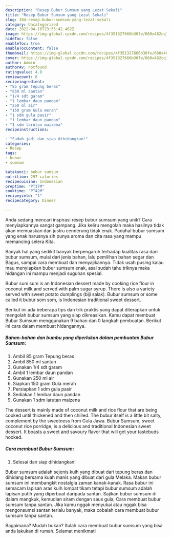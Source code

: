 ```yaml
---
description: "Resep Bubur Sumsum yang Lezat Sekali"
title: "Resep Bubur Sumsum yang Lezat Sekali"
slug: 384-resep-bubur-sumsum-yang-lezat-sekali
category: Uncategorized
date: 2022-04-16T23:55:42.462Z
image: https://img-global.cpcdn.com/recipes/4f351327666b30fe/680x482cq70/bubur-sumsum-foto-resep-utama.jpg
hideToc: false
enableToc: true
enableTocContent: false
thumbnail: https://img-global.cpcdn.com/recipes/4f351327666b30fe/680x482cq70/bubur-sumsum-foto-resep-utama.jpg
cover: https://img-global.cpcdn.com/recipes/4f351327666b30fe/680x482cq70/bubur-sumsum-foto-resep-utama.jpg
author: Admin
authorAv: notfound
ratingvalue: 4.8
reviewcount: 8
recipeingredient:
- "85 gram Tepung beras"
- "850 ml santan"
- "1/4 sdt garam"
- "1 lembar daun pandan"
- "250 ml air"
- "150 gram Gula merah"
- "1 sdm gula pasir"
- "1 lembar daun pandan"
- "1 sdm larutan maizena"
recipeinstructions:

- "Sudah jadi dan siap dihidangkan!"
categories:
- Resep
tags:
- bubur
- sumsum

katakunci: bubur sumsum 
nutrition: 297 calories
recipecuisine: Indonesian
preptime: "PT37M"
cooktime: "PT42M"
recipeyield: "1"
recipecategory: Dinner

---
```





Anda sedang mencari inspirasi resep bubur sumsum yang unik? Cara menyiapkannya sangat gampang. Jika keliru mengolah maka hasilnya tidak akan memuaskan dan justru cenderung tidak enak. Padahal bubur sumsum yang enak harusnya sih punya aroma dan cita rasa yang mampu memancing selera Kita.





Banyak hal yang sedikit banyak berpengaruh terhadap kualitas rasa dari bubur sumsum, mulai dari jenis bahan, lalu pemilihan bahan segar dan Bagus, sampai cara membuat dan menyajikannya. Tidak usah pusing kalau mau menyiapkan bubur sumsum enak,      asal sudah tahu triknya maka hidangan ini mampu menjadi suguhan spesial.














Bubur sum sum is an Indonesian dessert made by cooking rice flour in coconut milk and served with palm sugar syrup. There is also a variety served with sweet potato dumplings (biji salak). Bubur sumsum or some called it bubur som som, is Indonesian traditional sweet dessert.






Berikut ini ada beberapa tips dan trik praktis yang dapat diterapkan untuk mengolah bubur sumsum yang siap dikreasikan. Kamu dapat membuat Bubur Sumsum menggunakan 9 bahan dan 0 langkah pembuatan. Berikut ini cara dalam membuat hidangannya.

<!--inarticleads1-->

##### Bahan-bahan dan bumbu yang diperlukan dalam pembuatan Bubur Sumsum:

1. Ambil 85 gram Tepung beras
1. Ambil 850 ml santan
1. Gunakan 1/4 sdt garam
1. Ambil 1 lembar daun pandan
1. Gunakan 250 ml air
1. Siapkan 150 gram Gula merah
1. Persiapkan 1 sdm gula pasir
1. Sediakan 1 lembar daun pandan
1. Gunakan 1 sdm larutan maizena


The dessert is mainly made of coconut milk and rice flour that are being cooked until thickened and then chilled. The bubur itself is a little bit salty, complement by the sweetness from Gula Jawa. Bubur Sumsum, sweet coconut rice porridge, is a delicious and traditional Indonesian sweet dessert. It boasts a sweet and savoury flavor that will get your tastebuds hooked. 

<!--inarticleads2-->

##### Cara membuat Bubur Sumsum:


1. Selesai dan siap dihidangkan!

Bubur sumsum adalah sejenis kuih yang dibuat dari tepung beras dan dihidang bersama kuah manis yang dibuat dari gula Melaka. Makan bubur sumsum ini membangkit nostalgia zaman kanak-kanak. Rasa bubur ini semacam lapisan aras kuih lompat tikam tetapi bubur sumsum adalah lapisan putih yang diperbuat daripada santan. Sajikan bubur sumsum di dalam mangkuk, kemudian siram dengan saus gula; Cara membuat bubur sumsum tanpa santan. Jika kamu nggak menyukai atau nggak bisa mengonsumsi santan terlalu banyak, maka cobalah cara membuat bubur sumsum tanpa santan. 

Bagaimana? Mudah bukan? Itulah cara membuat bubur sumsum yang bisa anda lakukan di rumah. Selamat menikmati
